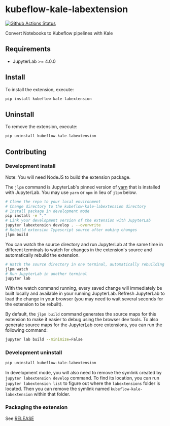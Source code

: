 # kubeflow-kale-labextension

[![Github Actions Status](https://github.com/kubeflow-kale/kale.git/workflows/Build/badge.svg)](https://github.com/kubeflow-kale/kale.git/actions/workflows/build.yml)

Convert Notebooks to Kubeflow pipelines with Kale

## Requirements

- JupyterLab >= 4.0.0

## Install

To install the extension, execute:

```bash
pip install kubeflow-kale-labextension
```

## Uninstall

To remove the extension, execute:

```bash
pip uninstall kubeflow-kale-labextension
```

## Contributing

### Development install

Note: You will need NodeJS to build the extension package.

The `jlpm` command is JupyterLab's pinned version of
[yarn](https://yarnpkg.com/) that is installed with JupyterLab. You may use
`yarn` or `npm` in lieu of `jlpm` below.

```bash
# Clone the repo to your local environment
# Change directory to the kubeflow-kale-labextension directory
# Install package in development mode
pip install -e "."
# Link your development version of the extension with JupyterLab
jupyter labextension develop . --overwrite
# Rebuild extension Typescript source after making changes
jlpm build
```

You can watch the source directory and run JupyterLab at the same time in different terminals to watch for changes in the extension's source and automatically rebuild the extension.

```bash
# Watch the source directory in one terminal, automatically rebuilding when needed
jlpm watch
# Run JupyterLab in another terminal
jupyter lab
```

With the watch command running, every saved change will immediately be built locally and available in your running JupyterLab. Refresh JupyterLab to load the change in your browser (you may need to wait several seconds for the extension to be rebuilt).

By default, the `jlpm build` command generates the source maps for this extension to make it easier to debug using the browser dev tools. To also generate source maps for the JupyterLab core extensions, you can run the following command:

```bash
jupyter lab build --minimize=False
```

### Development uninstall

```bash
pip uninstall kubeflow-kale-labextension
```

In development mode, you will also need to remove the symlink created by `jupyter labextension develop`
command. To find its location, you can run `jupyter labextension list` to figure out where the `labextensions`
folder is located. Then you can remove the symlink named `kubeflow-kale-labextension` within that folder.

### Packaging the extension

See [RELEASE](RELEASE.md)
